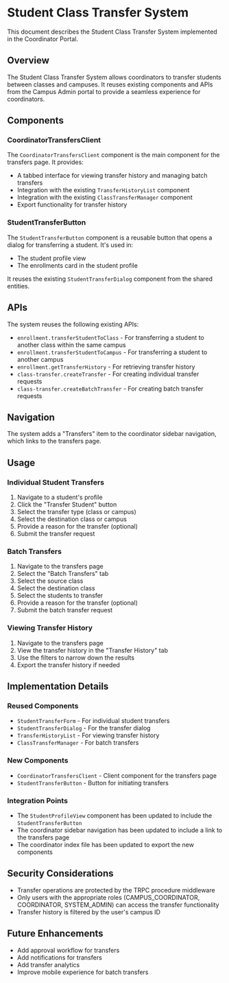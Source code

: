 # Student Class Transfer System

This document describes the Student Class Transfer System implemented in the Coordinator Portal.

## Overview

The Student Class Transfer System allows coordinators to transfer students between classes and campuses. It reuses existing components and APIs from the Campus Admin portal to provide a seamless experience for coordinators.

## Components

### CoordinatorTransfersClient

The `CoordinatorTransfersClient` component is the main component for the transfers page. It provides:

- A tabbed interface for viewing transfer history and managing batch transfers
- Integration with the existing `TransferHistoryList` component
- Integration with the existing `ClassTransferManager` component
- Export functionality for transfer history

### StudentTransferButton

The `StudentTransferButton` component is a reusable button that opens a dialog for transferring a student. It's used in:

- The student profile view
- The enrollments card in the student profile

It reuses the existing `StudentTransferDialog` component from the shared entities.

## APIs

The system reuses the following existing APIs:

- `enrollment.transferStudentToClass` - For transferring a student to another class within the same campus
- `enrollment.transferStudentToCampus` - For transferring a student to another campus
- `enrollment.getTransferHistory` - For retrieving transfer history
- `class-transfer.createTransfer` - For creating individual transfer requests
- `class-transfer.createBatchTransfer` - For creating batch transfer requests

## Navigation

The system adds a "Transfers" item to the coordinator sidebar navigation, which links to the transfers page.

## Usage

### Individual Student Transfers

1. Navigate to a student's profile
2. Click the "Transfer Student" button
3. Select the transfer type (class or campus)
4. Select the destination class or campus
5. Provide a reason for the transfer (optional)
6. Submit the transfer request

### Batch Transfers

1. Navigate to the transfers page
2. Select the "Batch Transfers" tab
3. Select the source class
4. Select the destination class
5. Select the students to transfer
6. Provide a reason for the transfer (optional)
7. Submit the batch transfer request

### Viewing Transfer History

1. Navigate to the transfers page
2. View the transfer history in the "Transfer History" tab
3. Use the filters to narrow down the results
4. Export the transfer history if needed

## Implementation Details

### Reused Components

- `StudentTransferForm` - For individual student transfers
- `StudentTransferDialog` - For the transfer dialog
- `TransferHistoryList` - For viewing transfer history
- `ClassTransferManager` - For batch transfers

### New Components

- `CoordinatorTransfersClient` - Client component for the transfers page
- `StudentTransferButton` - Button for initiating transfers

### Integration Points

- The `StudentProfileView` component has been updated to include the `StudentTransferButton`
- The coordinator sidebar navigation has been updated to include a link to the transfers page
- The coordinator index file has been updated to export the new components

## Security Considerations

- Transfer operations are protected by the TRPC procedure middleware
- Only users with the appropriate roles (CAMPUS_COORDINATOR, COORDINATOR, SYSTEM_ADMIN) can access the transfer functionality
- Transfer history is filtered by the user's campus ID

## Future Enhancements

- Add approval workflow for transfers
- Add notifications for transfers
- Add transfer analytics
- Improve mobile experience for batch transfers
